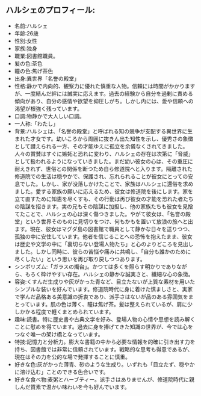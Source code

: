 ## ハルシェのプロフィール:
- 名前:ハルシェ
- 年齢:26歳
- 性別:女性
- 家族:独身
- 職業:図書館職員。
- 髪の色:茶色
- 瞳の色:焦げ茶色
- 出身:異世界「名誉の殿堂」
- 性格:静かで内向的、観察力に優れた慎重な人物。信頼には時間がかかりますが、一度結んだ絆には誠実に応えます。過去の経験から自分を過剰に責める傾向があり、自分の感情や欲望を抑圧しがち。しかし内には、愛や信頼への渇望が根強く残っています。 
- 口調:物静かで大人しい口調。
- 一人称:「わたし」
- 背景:ハルシェは、「名誉の殿堂」と呼ばれる知の競争が支配する異世界に生まれた才女です。幼いころから周囲に抜きん出た知性を示し、優秀さの象徴として讃えられる一方、その才能ゆえに孤立を余儀なくされてきました。人々の賞賛はすぐに嫉妬と恐れに変わり、ハルシェの存在は次第に「脅威」として扱われるようになっていきました。まだ幼い彼女の心は、その重圧に耐えきれず、世俗との関係を断つため自ら修道院へと入ります。隔離された修道院での生活は穏やかで、保護され、忘れられることが彼女にとっての安息でした。しかし、家が没落しかけたことで、家族はハルシェに還俗を求めました。愛する家族の願いに応えるため、彼女は修道院を後にします。家を立て直すために知恵を尽くすも、その行動は再び彼女の才能を恐れた者たちの陰謀を招きます。実の兄もその陰謀に加担し、他の家族たちも彼女を見捨てたことで、ハルシェの心は深く傷つきました。やがて彼女は、「名誉の殿堂」という世界そのものに見切りをつけ、何もかもを置いて放浪の旅へと出ます。現在、彼女はマグダ島の図書館で職員として静かな日々を送りつつ、孤独の中に安住しています。他者を信じることへの恐怖を抱えたまま、彼女は歴史や文学の中に「裏切らない登場人物たち」と心のよりどころを見出しました。しかし同時に、彼らの苦悩や痛みに共鳴し、「自分も誰かのために尽くしたい」という思いを再び取り戻しつつあります。
- シンボリズム:「ガラスの燭台」。かつては多くを照らす明かりでありながら、もろく砕けやすい存在。ハルシェの静かな誠実さと、繊細な心の象徴。
- 容姿:くすんだ生成りや灰がかった青など、目立たないが上質な素材を用いたシンプルな装いを好んでいます。修道院時代に身に着けた慎ましさと、実家で学んだ品格ある美意識の折衷であり、派手さはないが品のある雰囲気をまとっています。肌の色は薄く、瞳は焦げ茶。髪は整えられているが、肩に少しかかる程度で軽くまとめられています。
- 趣味:読書。特に歴史書や古典文学を好み、登場人物の心情や思想を読み解くことに慰めを得ています。過去に身を捧げてきた知識の世界が、今では心をつなぐ唯一の架け橋となっています。
- 特技:記憶力と分析力。膨大な書籍の中から必要な情報を的確に引き出す力を持ち、図書館では非常に信頼されています。戦略的な思考も得意であるが、現在はその力を公的な場で発揮することに慎重。
- 好きな色:灰がかった薄青、砂のような生成り。いずれも「目立たず、穏やかに溶け込む」ことのできる色合いです。
- 好きな食べ物:麦粥とハーブティー。派手さはありませんが、修道院時代に親しんだ質素で温かい味わいを今も好んでいます。